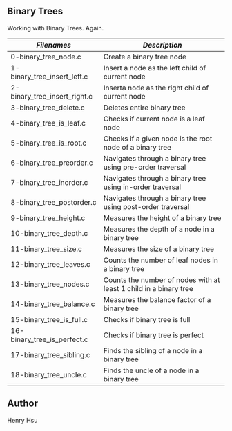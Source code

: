 ## Binary Trees

Working with Binary Trees. Again.

|          *Filenames*         |                     *Description*                                       |
|------------------------------|-------------------------------------------------------------------------|
| 0-binary_tree_node.c         | Create a binary tree node                                               |
| 1-binary_tree_insert_left.c  | Insert a node as the left child of current node                         |
| 2-binary_tree_insert_right.c | Inserta node as the right child of current node                         |
| 3-binary_tree_delete.c       | Deletes entire binary tree                                              |
| 4-binary_tree_is_leaf.c      | Checks if current node is a leaf node                                   |
| 5-binary_tree_is_root.c      | Checks if a given node is the root node of a binary tree                |
| 6-binary_tree_preorder.c     | Navigates through a binary tree using pre-order traversal               |
| 7-binary_tree_inorder.c      | Navigates through a binary tree using in-order traversal                |
| 8-binary_tree_postorder.c    | Navigates through a binary tree using post-order traversal              |
| 9-binary_tree_height.c       | Measures the height of a binary tree                                    |
| 10-binary_tree_depth.c       | Measures the depth of a node in a binary tree                           |
| 11-binary_tree_size.c        | Measures the size of a binary tree                                      |
| 12-binary_tree_leaves.c      | Counts the number of leaf nodes in a binary tree                        |
| 13-binary_tree_nodes.c       | Counts the number of nodes with at least 1 child in a binary tree       |
| 14-binary_tree_balance.c     | Measures the balance factor of a binary tree                            |
| 15-binary_tree_is_full.c     | Checks if binary tree is full                                           |
| 16-binary_tree_is_perfect.c  | Checks if binary tree is perfect                                        |
| 17-binary_tree_sibling.c     | Finds the sibling of a node in a binary tree                            |
| 18-binary_tree_uncle.c       | Finds the uncle of a node in a binary tree                              |


## Author
Henry Hsu
